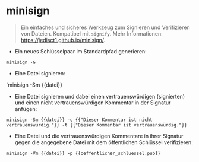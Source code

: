 # minisign

> Ein einfaches und sicheres Werkzeug zum Signieren und Verifizieren von Dateien. Kompatibel mit `signify`.
> Mehr Informationen: <https://jedisct1.github.io/minisign/>.

- Ein neues Schlüsselpaar im Standardpfad generieren:

`minisign -G`

- Eine Datei signieren:

`minisign -Sm {{datei}}

- Eine Datei signieren und dabei einen vertrauenswürdigen (signierten) und einen nicht vertrauenswürdigen Kommentar in der Signatur anfügen:

`minisign -Sm {{datei}} -c {{"Dieser Kommentar ist nicht vertrauenswürdig."}} -t {{"Dieser Kommentar ist vertrauenswürdig."}}`

- Eine Datei und die vertrauenswürdigen Kommentare in ihrer Signatur gegen die angegebene Datei mit dem öffentlichen Schlüssel verifizieren:

`minisign -Vm {{datei}} -p {{oeffentlicher_schluessel.pub}}`
